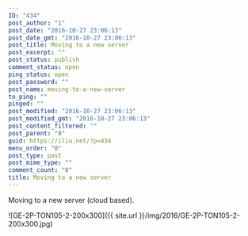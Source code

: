 ```yaml
---
ID: "434"
post_author: "1"
post_date: "2016-10-27 23:06:13"
post_date_gmt: "2016-10-27 23:06:13"
post_title: Moving to a new server
post_excerpt: ""
post_status: publish
comment_status: open
ping_status: open
post_password: ""
post_name: moving-to-a-new-server
to_ping: ""
pinged: ""
post_modified: "2016-10-27 23:06:13"
post_modified_gmt: "2016-10-27 23:06:13"
post_content_filtered: ""
post_parent: "0"
guid: https://iliu.net/?p=434
menu_order: "0"
post_type: post
post_mime_type: ""
comment_count: "0"
title: Moving to a new server
---
```


Moving to a new server (cloud based).

![GE-2P-TON105-2-200x300]({{ site.url }}/img/2016/GE-2P-TON105-2-200x300.jpg)

